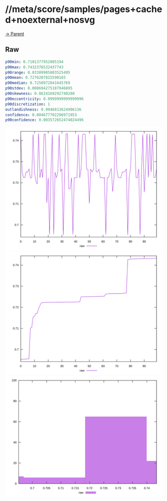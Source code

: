 
# //meta/score/samples/pages+cached+noexternal+nosvg

[→ Parent](../..)


## Raw


```yaml
p90min: 0.7101377952085194
p90max: 0.7432376532437743
p90range: 0.03309985803525495
p90mean: 0.7276207815590165
p90median: 0.7250972841645769
p90stdev: 0.008694275187946895
p90skewness: 0.8624169292740288
p90eccentricity: 0.9999999999999996
p90discretization: 1
outlandishness: 0.9946813624906136
confidence: 0.004677702296971953
p90confidence: 0.003572652474024496

```

![PLOT: raw-values](./raw/values.svg)![PLOT: raw-sorted](./raw/sorted.svg)![PLOT: raw-histogram](./raw/histogram.svg)